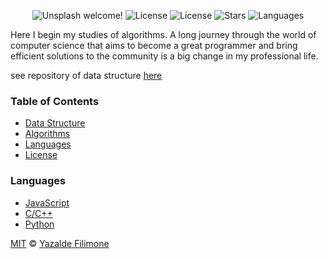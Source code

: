 <p align="center">
  <img src="https://img.shields.io/static/v1?label=Algorithms&message=Welcome&color=FFFFFF&labelColor=110C2F" alt="Unsplash welcome!" />
  <img alt="License" src="https://img.shields.io/static/v1?label=version&message=1.0&color=FFFFFF&labelColor=110C2F">
  <img alt="License" src="https://img.shields.io/static/v1?label=license&message=MIT&color=FFFFFF&labelColor=110C2F">
  <img alt="Stars" src="https://img.shields.io/github/stars/yazaldefilimonepinto/algorithms-and-data-structures?color=FFFFFF&labelColor=110C2F">
  <img alt="Languages" src="https://img.shields.io/github/languages/count/yazaldefilimonepinto/algorithms-and-data-structures?color=FFFFFF&labelColor=110C2F">
</p>

Here I begin my studies of algorithms.
A long journey through the world of computer science that aims to become a great programmer and bring efficient solutions to the community is a big change in my professional life.

see repository of data structure [here](https://github.com/yazaldefilimonepinto/algorithms-and-data-structures/tree/master/data-structure)

### Table of Contents

- [Data Structure](https://github.com/yazaldefilimonepinto/algorithms-and-data-structures/tree/master/data-structure)
- [Algorithms](https://github.com/yazaldefilimonepinto/algorithms-and-data-structures/tree/master/algorithms)
- [Languages](#languages)
- [License](#license)

<a id="languages"></a>

### Languages

- [JavaScript](https://developer.mozilla.org/en-US/docs/Web/JavaScript)
- [C/C++](https://en.wikipedia.org/wiki/C%2B%2B) 
- [Python](https://www.python.org/)

<a id="license"></a>

[MIT](https://github.com/yazaldefilimonepinto/algorithms-and-data-structures/blob/main/LICENSE) © [Yazalde Filimone](https://www.linkedin.com/in/yazalde-filimone/)
